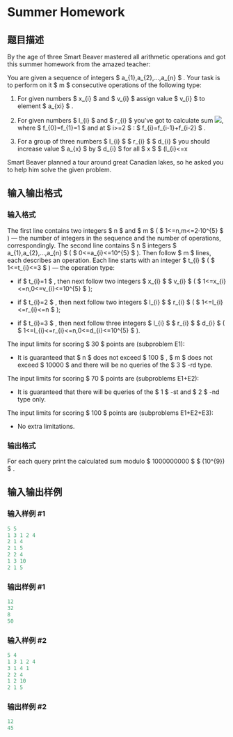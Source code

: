 # Summer Homework

## 题目描述

By the age of three Smart Beaver mastered all arithmetic operations and got this summer homework from the amazed teacher:

You are given a sequence of integers $ a_{1},a_{2},...,a_{n} $ . Your task is to perform on it $ m $ consecutive operations of the following type:

1. For given numbers $ x_{i} $ and $ v_{i} $ assign value $ v_{i} $ to element $ a_{xi} $ .

2. For given numbers $ l_{i} $ and $ r_{i} $ you've got to calculate sum ![](https://cdn.luogu.com.cn/upload/vjudge_pic/CF316E2/095e734be6677a366eba0d190d121c644f5bca60.png), where $ f_{0}=f_{1}=1 $ and at $ i>=2 $ : $ f_{i}=f_{i-1}+f_{i-2} $ .

3. For a group of three numbers $ l_{i} $ $ r_{i} $ $ d_{i} $ you should increase value $ a_{x} $ by $ d_{i} $ for all $ x $ $ (l_{i}<=x

Smart Beaver planned a tour around great Canadian lakes, so he asked you to help him solve the given problem.

## 输入输出格式

### 输入格式

The first line contains two integers $ n $ and $ m $ ( $ 1<=n,m<=2·10^{5} $ ) — the number of integers in the sequence and the number of operations, correspondingly. The second line contains $ n $ integers $ a_{1},a_{2},...,a_{n} $ ( $ 0<=a_{i}<=10^{5} $ ). Then follow $ m $ lines, each describes an operation. Each line starts with an integer $ t_{i} $ ( $ 1<=t_{i}<=3 $ ) — the operation type:

- if $ t_{i}=1 $ , then next follow two integers $ x_{i} $ $ v_{i} $ ( $ 1<=x_{i}<=n,0<=v_{i}<=10^{5} $ );

- if $ t_{i}=2 $ , then next follow two integers $ l_{i} $ $ r_{i} $ ( $ 1<=l_{i}<=r_{i}<=n $ );

- if $ t_{i}=3 $ , then next follow three integers $ l_{i} $ $ r_{i} $ $ d_{i} $ ( $ 1<=l_{i}<=r_{i}<=n,0<=d_{i}<=10^{5} $ ).

The input limits for scoring $ 30 $ points are (subproblem E1):

- It is guaranteed that $ n $ does not exceed $ 100 $ , $ m $ does not exceed $ 10000 $ and there will be no queries of the $ 3 $ -rd type.

The input limits for scoring $ 70 $ points are (subproblems E1+E2):

- It is guaranteed that there will be queries of the $ 1 $ -st and $ 2 $ -nd type only.

The input limits for scoring $ 100 $ points are (subproblems E1+E2+E3):

- No extra limitations.

### 输出格式

For each query print the calculated sum modulo $ 1000000000 $ $ (10^{9}) $ .

## 输入输出样例

### 输入样例 #1

```cpp
5 5
1 3 1 2 4
2 1 4
2 1 5
2 2 4
1 3 10
2 1 5

```
### 输出样例 #1

```cpp
12
32
8
50

```
### 输入样例 #2

```cpp
5 4
1 3 1 2 4
3 1 4 1
2 2 4
1 2 10
2 1 5

```
### 输出样例 #2

```cpp
12
45

```
